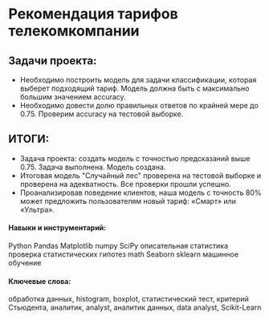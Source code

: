 # Рекомендация тарифов телекомкомпании

## Задачи проекта:
* Необходимо построить модель для задачи классификации, которая выберет подходящий тариф. Модель должна быть с максимально большим значением accuracy. 
* Необходимо довести долю правильных ответов по крайней мере до 0.75. Проверим accuracy на тестовой выборке.

## ИТОГИ:
* Задача проекта: создать модель с точностью предсказаний выше 0.75. Задача выполнена. Модель создана.
* Итоговая модель "Случайный лес" проверена на тестовой выборке и проверена на адекватность. Все проверки прошли успешно.
* Проанализировав поведение клиентов, наша модель с точность 80% может предложить пользователям новый тариф: «Смарт» или «Ультра».

#### Навыки и инструментарий:
Python
Pandas
Matplotlib
numpy
SciPy
описательная статистика
проверка статистических гипотез
math
Seaborn
sklearn
машинное обучение

#### Ключевые слова:
обработка данных, histogram, boxplot, статистический тест,
критерий Стьюдента, аналитик, analyst, аналитик данных, data analyst, Scikit-Learn
